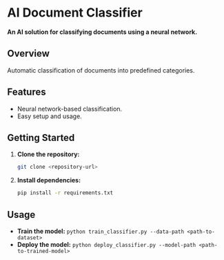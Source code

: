 # AI Document Classifier

**An AI solution for classifying documents using a neural network.**

## Overview

Automatic classification of documents into predefined categories.

## Features

- Neural network-based classification.
- Easy setup and usage.

## Getting Started

1. **Clone the repository:**
   ```bash
   git clone <repository-url>
   ```
2. **Install dependencies:**
   ```bash
   pip install -r requirements.txt
   ```

## Usage

- **Train the model:** `python train_classifier.py --data-path <path-to-dataset>`
- **Deploy the model:** `python deploy_classifier.py --model-path <path-to-trained-model>`
